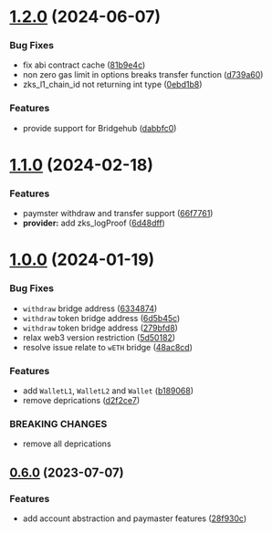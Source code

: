 # [1.2.0](https://github.com/zksync-sdk/zksync2-python/compare/v1.1.0...v1.2.0) (2024-06-07)


### Bug Fixes

* fix abi contract cache ([81b9e4c](https://github.com/zksync-sdk/zksync2-python/commit/81b9e4c8bec9cd2fc258669edeb8012ccafa0c80))
* non zero gas limit in options breaks transfer function ([d739a60](https://github.com/zksync-sdk/zksync2-python/commit/d739a604f7ff43bc372586377d861d66745980b4))
* zks_l1_chain_id not returning int type ([0ebd1b8](https://github.com/zksync-sdk/zksync2-python/commit/0ebd1b8499d22b1c83a1051b77a461841e1a4f0d))


### Features

* provide support for Bridgehub ([dabbfc0](https://github.com/zksync-sdk/zksync2-python/commit/dabbfc0c95f11e79e6683101b20fae3c851506e8))

# [1.1.0](https://github.com/zksync-sdk/zksync2-python/compare/v1.0.0...v1.1.0) (2024-02-18)


### Features

* paymster withdraw and transfer support ([66f7761](https://github.com/zksync-sdk/zksync2-python/commit/66f7761bf4a1677ed50a6bf995e0fde6515b76b7))
* **provider:** add zks_logProof ([6d48dff](https://github.com/zksync-sdk/zksync2-python/commit/6d48dff8e7e81709b637d2117ba6a2c843e9d740))

# [1.0.0](https://github.com/zksync-sdk/zksync2-python/compare/v0.6.0...v1.0.0) (2024-01-19)


### Bug Fixes

* `withdraw` bridge address ([6334874](https://github.com/zksync-sdk/zksync2-python/commit/6334874c8022407ce360b0bd35118fb7cbad66d1))
* `withdraw` token bridge address ([6d5b45c](https://github.com/zksync-sdk/zksync2-python/commit/6d5b45c334dde44ad9bdc83642f458950fd722a6))
* `withdraw` token bridge address ([279bfd8](https://github.com/zksync-sdk/zksync2-python/commit/279bfd874f7b998b4dd2e00165433e9990d29c74))
* relax web3 version restriction ([5d50182](https://github.com/zksync-sdk/zksync2-python/commit/5d5018242c3d4cae1957c99a43944eb4652b9cc1))
* resolve issue relate to `wETH` bridge ([48ac8cd](https://github.com/zksync-sdk/zksync2-python/commit/48ac8cd5aac80214a9be399bcade222f8d97dd2c))


### Features

* add `WalletL1`, `WalletL2` and `Wallet` ([b189068](https://github.com/zksync-sdk/zksync2-python/commit/b1890685638192edc7279a2273ae14ee41e2c904))
* remove deprications ([d2f2ce7](https://github.com/zksync-sdk/zksync2-python/commit/d2f2ce707847404787539a88ee0f573fe6d806f2))


### BREAKING CHANGES

* remove all deprications

## [0.6.0](https://github.com/zksync-sdk/zksync2-python/compare/v0.5.0...v0.6.0) (2023-07-07)

### Features

*  add account abstraction and paymaster features ([28f930c](https://github.com/zksync-sdk/zksync2-python/commit/28f930ce6e68f11110c0afc7c8c0f5fc2253ab28))
